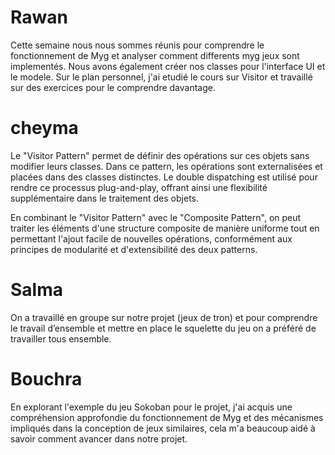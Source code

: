 # Rawan
Cette semaine nous nous sommes réunis pour comprendre le fonctionnement de Myg et analyser comment differents myg jeux sont implementés. 
Nous avons également créer nos classes pour l'interface UI et le modele.
Sur le plan personnel, j'ai etudié le cours sur Visitor et travaillé sur des exercices pour le comprendre davantage.

# cheyma

Le "Visitor Pattern" permet de définir des opérations sur ces objets sans modifier leurs classes. Dans ce pattern, les opérations sont externalisées et placées dans des classes distinctes. Le double dispatching est utilisé pour rendre ce processus plug-and-play, offrant ainsi une flexibilité supplémentaire dans le traitement des objets.

En combinant le "Visitor Pattern" avec le "Composite Pattern", on peut traiter les éléments d'une structure composite de manière uniforme tout en permettant l'ajout facile de nouvelles opérations, conformément aux principes de modularité et d'extensibilité des deux patterns.

# Salma
On a travaillé en groupe sur notre projet (jeux de tron) et pour comprendre le travail d’ensemble et mettre en place le squelette du jeu on a préféré de travailler tous ensemble.
# Bouchra
En explorant l'exemple du jeu Sokoban pour le projet, j'ai acquis une compréhension approfondie du fonctionnement de Myg et des mécanismes impliqués dans la conception de jeux similaires, cela m'a beaucoup aidé à savoir comment avancer dans notre projet.
